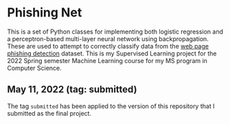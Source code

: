 # Phishing Net

This is a set of Python classes for implementing both logistic regression and
a perceptron-based multi-layer neural network using backpropagation. These are
used to attempt to correctly classify data from the
[web page phishing detection](https://data.mendeley.com/datasets/c2gw7fy2j4/3)
dataset. This is my Supervised Learning project for the 2022 Spring semester
Machine Learning course for my MS program in Computer Science.

## May 11, 2022 (tag: submitted)

The tag `submitted` has been applied to the version of this repository that I
submitted as the final project.
